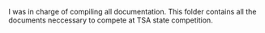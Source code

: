 I was in charge of compiling all documentation. This folder contains all the documents neccessary to compete at TSA state competition.

